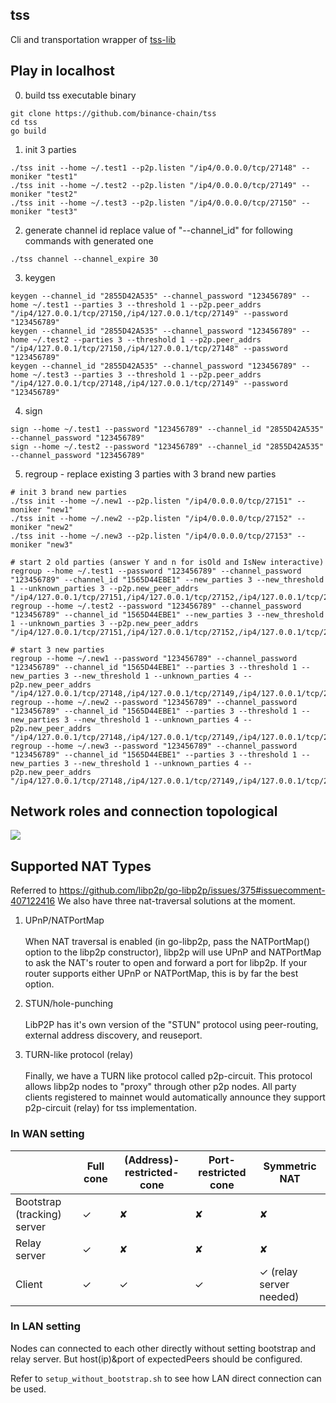 tss
---

Cli and transportation wrapper of [tss-lib](https://github.com/binance-chain/tss-lib)

## Play in localhost
0. build tss executable binary
```
git clone https://github.com/binance-chain/tss
cd tss
go build
```

1. init 3 parties
```
./tss init --home ~/.test1 --p2p.listen "/ip4/0.0.0.0/tcp/27148" --moniker "test1"
./tss init --home ~/.test2 --p2p.listen "/ip4/0.0.0.0/tcp/27149" --moniker "test2"
./tss init --home ~/.test3 --p2p.listen "/ip4/0.0.0.0/tcp/27150" --moniker "test3"
```

2. generate channel id
replace value of "--channel_id" for following commands with generated one
```
./tss channel --channel_expire 30
```

3. keygen 
```
keygen --channel_id "2855D42A535" --channel_password "123456789" --home ~/.test1 --parties 3 --threshold 1 --p2p.peer_addrs "/ip4/127.0.0.1/tcp/27150,/ip4/127.0.0.1/tcp/27149" --password "123456789"
keygen --channel_id "2855D42A535" --channel_password "123456789" --home ~/.test2 --parties 3 --threshold 1 --p2p.peer_addrs "/ip4/127.0.0.1/tcp/27150,/ip4/127.0.0.1/tcp/27148" --password "123456789"
keygen --channel_id "2855D42A535" --channel_password "123456789" --home ~/.test3 --parties 3 --threshold 1 --p2p.peer_addrs "/ip4/127.0.0.1/tcp/27148,/ip4/127.0.0.1/tcp/27149" --password "123456789"
```

4. sign
```
sign --home ~/.test1 --password "123456789" --channel_id "2855D42A535" --channel_password "123456789"
sign --home ~/.test2 --password "123456789" --channel_id "2855D42A535" --channel_password "123456789"
```

5. regroup - replace existing 3 parties with 3 brand new parties
```
# init 3 brand new parties
./tss init --home ~/.new1 --p2p.listen "/ip4/0.0.0.0/tcp/27151" --moniker "new1"
./tss init --home ~/.new2 --p2p.listen "/ip4/0.0.0.0/tcp/27152" --moniker "new2"
./tss init --home ~/.new3 --p2p.listen "/ip4/0.0.0.0/tcp/27153" --moniker "new3"

# start 2 old parties (answer Y and n for isOld and IsNew interactive)
regroup --home ~/.test1 --password "123456789" --channel_password "123456789" --channel_id "1565D44EBE1" --new_parties 3 --new_threshold 1 --unknown_parties 3 --p2p.new_peer_addrs "/ip4/127.0.0.1/tcp/27151,/ip4/127.0.0.1/tcp/27152,/ip4/127.0.0.1/tcp/27153"
regroup --home ~/.test2 --password "123456789" --channel_password "123456789" --channel_id "1565D44EBE1" --new_parties 3 --new_threshold 1 --unknown_parties 3 --p2p.new_peer_addrs "/ip4/127.0.0.1/tcp/27151,/ip4/127.0.0.1/tcp/27152,/ip4/127.0.0.1/tcp/27153"

# start 3 new parties
regroup --home ~/.new1 --password "123456789" --channel_password "123456789" --channel_id "1565D44EBE1" --parties 3 --threshold 1 --new_parties 3 --new_threshold 1 --unknown_parties 4 --p2p.new_peer_addrs "/ip4/127.0.0.1/tcp/27148,/ip4/127.0.0.1/tcp/27149,/ip4/127.0.0.1/tcp/27152,/ip4/127.0.0.1/tcp/27153"
regroup --home ~/.new2 --password "123456789" --channel_password "123456789" --channel_id "1565D44EBE1" --parties 3 --threshold 1 --new_parties 3 --new_threshold 1 --unknown_parties 4 --p2p.new_peer_addrs "/ip4/127.0.0.1/tcp/27148,/ip4/127.0.0.1/tcp/27149,/ip4/127.0.0.1/tcp/27151,/ip4/127.0.0.1/tcp/27153"
regroup --home ~/.new3 --password "123456789" --channel_password "123456789" --channel_id "1565D44EBE1" --parties 3 --threshold 1 --new_parties 3 --new_threshold 1 --unknown_parties 4 --p2p.new_peer_addrs "/ip4/127.0.0.1/tcp/27148,/ip4/127.0.0.1/tcp/27149,/ip4/127.0.0.1/tcp/27151,/ip4/127.0.0.1/tcp/27152"
```

## Network roles and connection topological
![](network/tss.png)

## Supported NAT Types

Referred to https://github.com/libp2p/go-libp2p/issues/375#issuecomment-407122416 We also have three nat-traversal solutions at the moment.

1. UPnP/NATPortMap 
<br><br> When NAT traversal is enabled (in go-libp2p, pass the NATPortMap() option to the libp2p constructor), libp2p will use UPnP and NATPortMap to ask the NAT's router to open and forward a port for libp2p. If your router supports either UPnP or NATPortMap, this is by far the best option.

2. STUN/hole-punching
<br><br> LibP2P has it's own version of the "STUN" protocol using peer-routing, external address discovery, and reuseport.

3. TURN-like protocol (relay)
<br><br> Finally, we have a TURN like protocol called p2p-circuit. This protocol allows libp2p nodes to "proxy" through other p2p nodes. All party clients registered to mainnet would automatically announce they support p2p-circuit (relay) for tss implementation.



### In WAN setting

| | Full cone | (Address)-restricted-cone | Port-restricted cone	| Symmetric NAT |
| ------ | ------ | ------ | ------ | ------ |
|Bootstrap (tracking) server| ✓ | ✘ | ✘ | ✘ |
|Relay server| ✓ | ✘ | ✘ | ✘ |
|Client| ✓ | ✓ | ✓ | ✓ (relay server needed) |

### In LAN setting

Nodes can connected to each other directly without setting bootstrap and relay server. But host(ip)&port of expectedPeers should be configured.

Refer to `setup_without_bootstrap.sh` to see how LAN direct connection can be used.